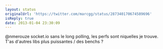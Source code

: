 ```yaml
---
layout: status
originalUrl: 'https://twitter.com/marcgg/status/287340170674589696'
isReply: true
date: 2013-01-04 23:30:09
---
```


@nmerouze socket.io sans le long polling, les perfs sont niquelles je trouve. T'as d'autres libs plus puissantes / des benchs ?
